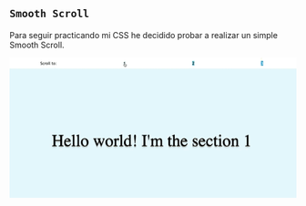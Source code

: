 ## `Smooth Scroll`

Para seguir practicando mi CSS he decidido probar a realizar un simple Smooth Scroll.

![Alt Text](https://github.com/amparo1206/smoothscroll/blob/main/img/captura.gif)
